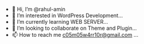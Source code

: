 - 👋 Hi, I’m @rahul-amin
- 👀 I’m interested in WordPress Development...
- 🌱 I’m currently learning WEB SERVER...
- 💞️ I’m looking to collaborate on Theme and Plugin...
- 📫 How to reach me c05m05w4rr10r@gmail.com ...

<!---
rahul-amin/rahul-amin is a ✨ special ✨ repository because its `README.md` (this file) appears on your GitHub profile.
You can click the Preview link to take a look at your changes.
--->
